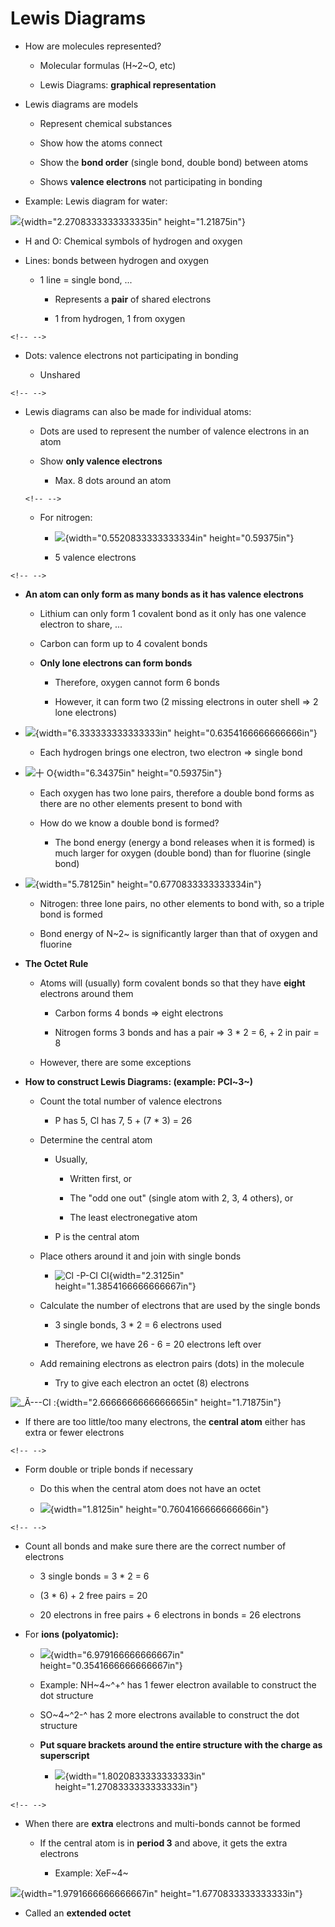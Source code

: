 # Lewis Diagrams
-   How are molecules represented?

    -   Molecular formulas (H~2~O, etc)

    -   Lewis Diagrams: **graphical representation**
-   Lewis diagrams are models

    -   Represent chemical substances

    -   Show how the atoms connect

    -   Show the **bond order** (single bond, double bond) between atoms

    -   Shows **valence electrons** not participating in bonding
-   Example: Lewis diagram for water:

![](../media/Unit-2-Lewis-Diagrams-image1.png){width="2.2708333333333335in" height="1.21875in"}
-   H and O: Chemical symbols of hydrogen and oxygen
-   Lines: bonds between hydrogen and oxygen

    -   1 line = single bond, ...

        -   Represents a **pair** of shared electrons

        -   1 from hydrogen, 1 from oxygen

```{=html}
<!-- -->
```
-   Dots: valence electrons not participating in bonding

    -   Unshared

```{=html}
<!-- -->
```
-   Lewis diagrams can also be made for individual atoms:

    -   Dots are used to represent the number of valence electrons in an atom

    -   Show **only valence electrons**

        -   Max. 8 dots around an atom

    ```{=html}
    <!-- -->
    ```
    -   For nitrogen:

        -   ![](../media/Unit-2-Lewis-Diagrams-image2.png){width="0.5520833333333334in" height="0.59375in"}

        -   5 valence electrons

```{=html}
<!-- -->
```
-   **An atom can only form as many bonds as it has valence electrons**

    -   Lithium can only form 1 covalent bond as it only has one valence electron to share, ...

    -   Carbon can form up to 4 covalent bonds

    -   **Only lone electrons can form bonds**

        -   Therefore, oxygen cannot form 6 bonds

        -   However, it can form two (2 missing electrons in outer shell => 2 lone electrons)
-   ![](../media/Unit-2-Lewis-Diagrams-image3.png){width="6.333333333333333in" height="0.6354166666666666in"}

    -   Each hydrogen brings one electron, two electron => single bond
-   ![十 O ](../media/Unit-2-Lewis-Diagrams-image4.png){width="6.34375in" height="0.59375in"}

    -   Each oxygen has two lone pairs, therefore a double bond forms as there are no other elements present to bond with

    -   How do we know a double bond is formed?

        -   The bond energy (energy a bond releases when it is formed) is much larger for oxygen (double bond) than for fluorine (single bond)
-   ![](../media/Unit-2-Lewis-Diagrams-image5.png){width="5.78125in" height="0.6770833333333334in"}

    -   Nitrogen: three lone pairs, no other elements to bond with, so a triple bond is formed

    -   Bond energy of N~2~ is significantly larger than that of oxygen and fluorine
-   **The Octet Rule**

    -   Atoms will (usually) form covalent bonds so that they have **eight** electrons around them

        -   Carbon forms 4 bonds => eight electrons

        -   Nitrogen forms 3 bonds and has a pair => 3 * 2 = 6, + 2 in pair = 8

    -   However, there are some exceptions
-   **How to construct Lewis Diagrams: (example: PCl~3~)**

    -   Count the total number of valence electrons

        -   P has 5, Cl has 7, 5 + (7 * 3) = 26

    -   Determine the central atom

        -   Usually,

            -   Written first, or

            -   The "odd one out" (single atom with 2, 3, 4 others), or

            -   The least electronegative atom

        -   P is the central atom

    -   Place others around it and join with single bonds

        -   ![Cl -P-CI Cl ](../media/Unit-2-Lewis-Diagrams-image6.png){width="2.3125in" height="1.3854166666666667in"}

    -   Calculate the number of electrons that are used by the single bonds

        -   3 single bonds, 3 * 2 = 6 electrons used

        -   Therefore, we have 26 - 6 = 20 electrons left over

    -   Add remaining electrons as electron pairs (dots) in the molecule

        -   Try to give each electron an octet (8) electrons

![_Å---CI : ](../media/Unit-2-Lewis-Diagrams-image7.png){width="2.6666666666666665in" height="1.71875in"}
-   If there are too little/too many electrons, the **central atom** either has extra or fewer electrons

```{=html}
<!-- -->
```
-   Form double or triple bonds if necessary

    -   Do this when the central atom does not have an octet

    -   ![](../media/Unit-2-Lewis-Diagrams-image8.png){width="1.8125in" height="0.7604166666666666in"}

```{=html}
<!-- -->
```
-   Count all bonds and make sure there are the correct number of electrons

    -   3 single bonds = 3 * 2 = 6

    -   (3 * 6) + 2 free pairs = 20

    -   20 electrons in free pairs + 6 electrons in bonds = 26 electrons
-   For **ions (polyatomic):**

    -   ![](../media/Unit-2-Lewis-Diagrams-image9.png){width="6.979166666666667in" height="0.3541666666666667in"}

    -   Example: NH~4~^+^ has 1 fewer electron available to construct the dot structure

    -   SO~4~^2-^ has 2 more electrons available to construct the dot structure

    -   **Put square brackets around the entire structure with the charge as superscript**

        -   ![](../media/Unit-2-Lewis-Diagrams-image10.png){width="1.8020833333333333in" height="1.2708333333333333in"}

```{=html}
<!-- -->
```
-   When there are **extra** electrons and multi-bonds cannot be formed

    -   If the central atom is in **period 3** and above, it gets the extra electrons

        -   Example: XeF~4~

![](../media/Unit-2-Lewis-Diagrams-image11.png){width="1.9791666666666667in" height="1.6770833333333333in"}
-   Called an **extended octet**













